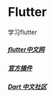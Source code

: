 # Flutter
学习flutter

##### [flutter中文网](https://flutterchina.club/)
##### [官方插件](https://pub.dartlang.org/packages)
##### [Dart 中文社区](https://www.dart-china.org/)
